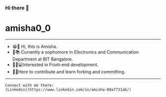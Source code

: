 ### Hi there 👋

<!--
**amisha0-0/amisha0-0** is a ✨ _special_ ✨ repository because its `README.md` (this file) appears on your GitHub profile.-->

# amisha0_0
---
- 😁🙋‍ Hi, this is Amisha. 
- 🏫📚 Currently a sophomore in Electronics and Communication Department at BIT Bangalore. 
- 👩‍💻💻Interested in Front-end development. 
- 🤝🙌Here to contribute and learn forking and committing. 
---
```
Connect with me there:
[Linkedin](https://www.linkedin.com/in/amisha-08a7731ab/)
